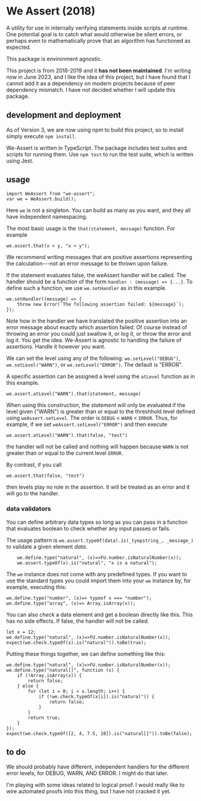 # We Assert (2018)

A utility for use in internally verifying statements inside scripts at runtime. One potential goal is to catch what would otherwise be silent errors, or perhaps even
to mathematically prove that an algorithm has functioned as expected.

This package is environment agnostic.

This project is from 2018-2019 and it **has not been maintained**. I'm writing now in June 2023, and I like the idea of this project, but I have found that I cannot add it as a dependency on modern projects because of peer dependency mismatch. I have not decided whether I will update this package.

## development and deployment

As of Version 3, we are now using npm to build this project, so to install simply
execute `npm install`.

We-Assert is written in TypeScript.  The package includes test suites and scripts for running them. Use `npm test` to run the test suite, which is written using 
Jest.

## usage


```
import WeAssert from "we-assert";
var we = WeAssert.build();
```
Here ``we`` is not a singleton.  You can build as many as you want, and they all have independent namespacing.

The most basic usage is the `that(statement, message)` function.  For example
```
we.assert.that(x < y, "x < y");
```
We recommend writing messages that are positive assertions representing the calculation---not an error message to be thrown upon failure.

If the statement evaluates false, the weAssert handler will be called.  The handler should be a function of the form `handler : (message) => {...}`.  To define such a function, we use `we.setHandler` as in this example.
```
we.setHandler((message) => {
    throw new Error(`The following assertion failed: ${message}`);
});
```
Note how in the handler we have translated the positive assertion into an error message about exactly which assertion failed.  Of course instead of throwing an error you could just swallow it, or log it, or throw the error and log it.  You get the idea.  We-Assert is agnostic to handling the failure of assertions.  Handle it however you want.   

We can set the level using any of the following:
`we.setLevel("DEBUG")`, `we.setLevel("WARN")`, or  `we.setLevel("ERROR")`.  The default is "ERROR".  

A specific assertion can be assigned a level using the `atLevel` function as in this example.
```
we.assert.atLevel("WARN").that(statement, message)
```
When using this construction, the *statement* will only be evaluated if the level given ("WARN") is greater than or equal to the threshhold level defined using `weAssert.setLevel`.  The order is `DEBUG` < `WARN` < `ERROR`.  Thus, for example, if we set `weAssert.setLevel("ERROR")` and then execute
```
we.assert.atLevel("WARN").that(false, "test")
```
the handler will not be called and nothing will happen because `WARN` is not greater than or equal to the current level `ERROR`.

By contrast, if you call
```
we.assert.that(false, "test")
```
then levels play no role in the assertion.  It will be treated as an error and it will go to the handler.

### data validators

You can define arbitrary data types so long as you can pass in a function that evaluates boolean to check whether any input passes or fails.

The usage pattern is ``we.assert.typeOf(data).is(_tyepstring_, _message_)`` to validate a given element _data_.

```
    we.define.type("natural", (x)=>FU.number.isNaturalNumber(x));
    we.assert.typeOf(x).is("natural", "x is a natural");
```
The ```we``` instance does not come with any predefined types.  If you want to use the standard types you could import them into your ``we`` instance by, for example, executing this:

```we.define.type("number", (x)=> typeof x === "number");```
```we.define.type("array", (x)=> Array.isArray(x));```

You can also _check_ a data element and get a boolean directly like this.  This has no side effects. If false, the handler will not be called.
```
let x = 12;
we.define.type("natural", (x)=>FU.number.isNaturalNumber(x));
expect(we.check.typeOf(x).is("natural")).toBe(true);
```

Putting these things together, we can define something like this:

```
we.define.type("natural", (x)=>FU.number.isNaturalNumber(x));
we.define.type("natural[]", function (x) {
    if (!Array.isArray(x)) {
        return false;
    } else {
        for (let i = 0; i < x.length; i++) {
            if (!we.check.typeOf(x[i]).is("natural")) {
                return false;
            }
        }
        return true;
    }
});
expect(we.check.typeOf([2, 4, 7.5, 10]).is("natural[]")).toBe(false);
```

## to do

We should probably have different, independent handlers for the different error levels, for DEBUG, WARN, AND ERROR.  I might do that later.

I'm playing with some ideas related to logical proof.  I would really like to wire automated proofs into this thing, but I have not cracked it yet.  
